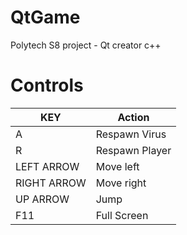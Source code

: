 # QtGame
Polytech S8 project - Qt creator c++

# Controls
| KEY         | Action         |
|-------------|----------------|
| A           | Respawn Virus  |
| R           | Respawn Player |
| LEFT ARROW  | Move left      |
| RIGHT ARROW | Move right     |
| UP ARROW    | Jump           |
| F11         | Full Screen    |
